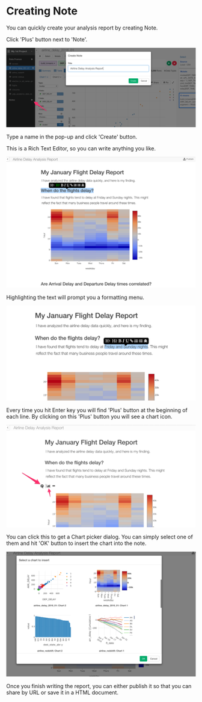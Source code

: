 # Creating Note

You can quickly create your analysis report by creating Note.

Click 'Plus' button next to 'Note'.

![](tutorials/images/quick-start-48.png)

Type a name in the pop-up and click 'Create' button.

This is a Rich Text Editor, so you can write anything you like.

![](tutorials/images/quick-start-49.png)

Highlighting the text will prompt you a formatting menu.

![](tutorials/images/quick-start-52.png)

Every time you hit Enter key you will find 'Plus' button at the beginning of each line. By clicking on this 'Plus' button you will see a chart icon.

![](tutorials/images/quick-start-50.png)

You can click this to get a Chart picker dialog. You can simply select one of them and hit 'OK' button to insert the chart into the note.

![](tutorials/images/quick-start-51.png)

Once you finish writing the report, you can either publish it so that you can share by URL or save it in a HTML document.

